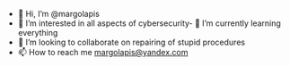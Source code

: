 - 👋 Hi, I’m @margolapis
- 👀 I’m interested in all aspects of cybersecurity- 
  🌱 I’m currently learning everything
- 💞️ I’m looking to collaborate on repairing of stupid procedures
- 📫 How to reach me 
margolapis@yandex.com
<!---
margolapis/margolapis is a ✨ special ✨ repository because its `README.md` (this file) appears on your GitHub profile.
You can click the Preview link to take a look at your changes.
--->

